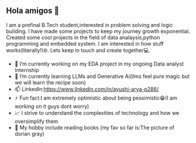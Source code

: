 ## Hola amigos 👋




I am a prefinal B.Tech student,interested in problem solving and logic building.
I have made some projects to keep my journey growth exponential.
Created  some cool projects in the field of data analaysis,python programming and embedded system.
I am interested in how stuff works(literally!)🌐.
Lets keep in touch and create together💻.
 

- 🔭 I’m currently working on my EDA project in my ongoing Data analyst Internship
- 📖 I’m currently learning LLMs and Generative Ai(llms feel pure magic but we will learn the recipe soon)
- 📫 LinkedIn:https://www.linkedin.com/in/ayushi-arya-p286/
- ⚡ Fun fact:I am extremely optimistic about being pessimistic😁(I am working on it guys dont worry)
- 📈 I strive to understand the complexities of technology and how we oversimplify them
- 📘 My hobby include reading books (my fav so far is:The picture of dorian gray)

  
